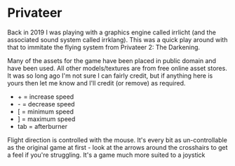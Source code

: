 # Privateer

Back in 2019 I was playing with a graphics engine called irrlicht (and the associated sound system called irrklang). This was a quick play around with that to immitate the flying system from Privateer 2: The Darkening.

Many of the assets for the game have been placed in public domain and have been used. All other models/textures are from free online asset stores. It was so long ago I'm not sure I can fairly credit, but if anything here is yours then let me know and I'll credit (or remove) as required.

- \+ = increase speed
- \- = decrease speed
- \[ = minimum speed
- \] = maximum speed
- tab = afterburner

Flight direction is controlled with the mouse. It's every bit as un-controllable as the original game at first - look at the arrows around the crosshairs to get a feel if you're struggling. It's a game much more suited to a joystick